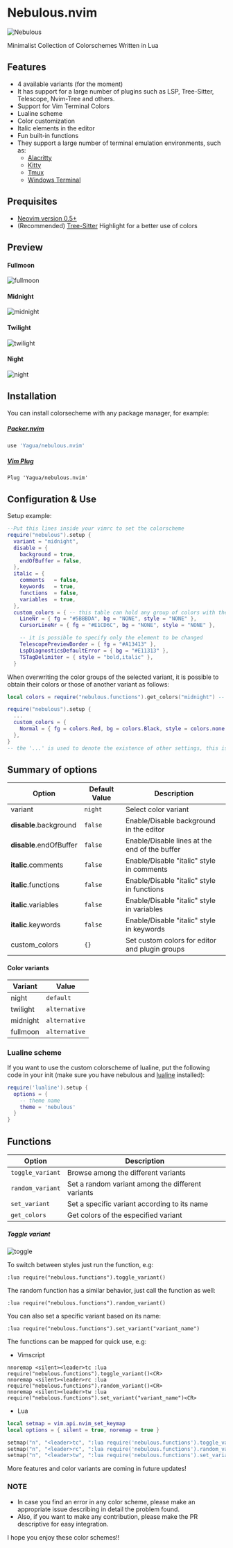 # Nebulous.nvim

![Nebulous](./media/logo.png)

Minimalist Collection of Colorschemes Written in Lua

## Features

- 4 available variants (for the moment)
- It has support for a large number of plugins such as LSP, Tree-Sitter, Telescope, Nvim-Tree and others.
- Support for Vim Terminal Colors
- Lualine scheme
- Color customization
- Italic elements in the editor
- Fun built-in functions
- They support a large number of terminal emulation environments, such as:
    - [Alacritty](https://github.com/alacritty/alacritty)
    - [Kitty](https://github.com/kovidgoyal/kitty)
    - [Tmux](https://github.com/tmux/tmux)
    - [Windows Terminal](https://github.com/microsoft/terminal)

## Prequisites

- [Neovim version 0.5+](https://github.com/neovim/neovim/releases)
- (Recommended) [Tree-Sitter](https://github.com/nvim-treesitter/nvim-treesitter) Highlight for a better use of colors

## Preview

#### Fullmoon

![fullmoon](./media/fullmoon.gif)

#### Midnight

![midnight](./media/midnight.gif)

#### Twilight

![twilight](./media/twilight.gif)

#### Night

![night](./media/night.gif)

## Installation

You can install colorsecheme with any package manager, for example:

##### [Packer.nvim](https://github.com/wbthomason/packer.nvim)

```lua
use 'Yagua/nebulous.nvim'
```

##### [Vim Plug](https://github.com/junegunn/vim-plug)

```vim
Plug 'Yagua/nebulous.nvim'
```

## Configuration & Use

Setup example:

```lua
--Put this lines inside your vimrc to set the colorscheme
require("nebulous").setup {
  variant = "midnight",
  disable = {
    background = true,
    endOfBuffer = false,
  },
  italic = {
    comments   = false,
    keywords   = true,
    functions  = false,
    variables  = true,
  },
  custom_colors = { -- this table can hold any group of colors with their respective values
    LineNr = { fg = "#5BBBDA", bg = "NONE", style = "NONE" },
    CursorLineNr = { fg = "#E1CD6C", bg = "NONE", style = "NONE" },

    -- it is possible to specify only the element to be changed
    TelescopePreviewBorder = { fg = "#A13413" },
    LspDiagnosticsDefaultError = { bg = "#E11313" },
    TSTagDelimiter = { style = "bold,italic" },
  }
```

When overwriting the color groups of the selected variant, it is possible to
obtain their colors or those of another variant as follows:

```lua
local colors = require("nebulous.functions").get_colors("midnight") -- < variant name

require("nebulous").setup {
  ...
  custom_colors = {
    Normal = { fg = colors.Red, bg = colors.Black, style = colors.none },
  },
}
-- the '...' is used to denote the existence of other settings, this is not language syntax.
```
## Summary of options

| Option                               | Default Value |  Description                                   |
| -------------------------------------|---------------|------------------------------------------------|
| variant                              | `night`       | Select color variant                           |
| <b>disable</b>.background            | `false`       | Enable/Disable background in the editor        |
| <b>disable</b>.endOfBuffer           | `false`       | Enable/Disable lines at the end of the buffer  |
| <b>italic</b>.comments               | `false`       | Enable/Disable "italic" style in comments      |
| <b>italic</b>.functions              | `false`       | Enable/Disable "italic" style in functions     |
| <b>italic</b>.variables              | `false`       | Enable/Disable "italic" style in variables     |
| <b>italic</b>.keywords               | `false`       | Enable/Disable "italic" style in keywords      |
| custom_colors                        | `{}`          | Set custom colors for editor and plugin groups |

#### Color variants

| Variant             | Value         |
| --------------------| --------------|
| night               | `default`     |
| twilight            | `alternative` |
| midnight            | `alternative` |
| fullmoon            | `alternative` |

### Lualine scheme

If you want to use the custom colorscheme of lualine, put the following code in
your init (make sure you have nebulous and [lualine](https://github.com/hoob3rt/lualine.nvim)
installed):

```lua
require('lualine').setup {
  options = {
    -- theme name
    theme = 'nebulous'
  }
}
```

## Functions

| Option                               |  Description                                      |
| -------------------------------------|---------------------------------------------------|
| `toggle_variant`                     | Browse among the different variants               |
| `random_variant`                     | Set a random variant among the different variants |
| `set_variant`                        | Set a specific variant according to its name      |
| `get_colors`                         | Get colors of the especified variant              |


##### Toggle variant
![toggle](./media/toggle_variant.gif)

To switch between styles just run the function, e.g:

```vim
:lua require("nebulous.functions").toggle_variant()
```

The random function has a similar behavior, just call the function as well:

```vim
:lua require("nebulous.functions").random_variant()
```

You can also set a specific variant based on its name:

```vim
:lua require("nebulous.functions").set_variant("variant_name")
```

The functions can be mapped for quick use, e.g:

- Vimscript

```vim
nnoremap <silent><leader>tc :lua require("nebulous.functions").toggle_variant()<CR>
nnoremap <silent><leader>rc :lua require("nebulous.functions").random_variant()<CR>
nnoremap <silent><leader>tw :lua require("nebulous.functions").set_variant("variant_name")<CR>
```

- Lua

```lua
local setmap = vim.api.nvim_set_keymap
local options = { silent = true, noremap = true }

setmap("n", "<leader>tc", ":lua require('nebulous.functions').toggle_variant()<CR>", options)
setmap("n", "<leader>rc", ":lua require('nebulous.functions').random_variant()<CR>", options)
setmap("n", "<leader>tw", ":lua require('nebulous.functions').set_variant('variant_name')<CR>", options)
```

More features and color variants are coming in future updates!

### NOTE
- In case you find an error in any color scheme, please make an appropriate issue describing in detail the problem found.
- Also, if you want to make any contribution, please make the PR descriptive for easy integration.

I hope you enjoy these color schemes!!
